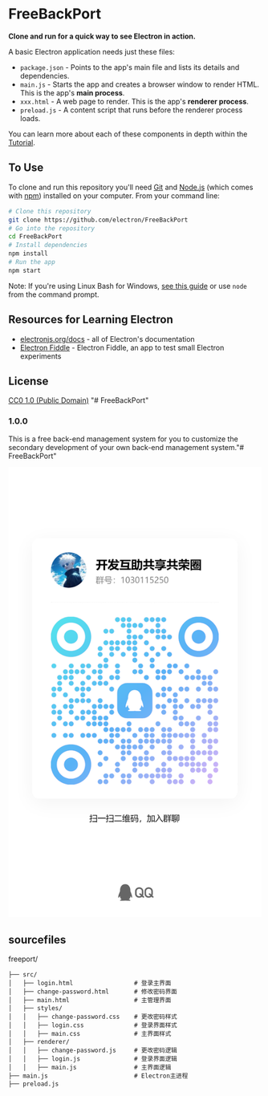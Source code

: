 # FreeBackPort

**Clone and run for a quick way to see Electron in action.**

A basic Electron application needs just these files:

- `package.json` - Points to the app's main file and lists its details and dependencies.
- `main.js` - Starts the app and creates a browser window to render HTML. This is the app's **main process**.
- `xxx.html` - A web page to render. This is the app's **renderer process**.
- `preload.js` - A content script that runs before the renderer process loads.

You can learn more about each of these components in depth within the [Tutorial](https://electronjs.org/docs/latest/tutorial/tutorial-prerequisites).

## To Use

To clone and run this repository you'll need [Git](https://git-scm.com) and [Node.js](https://nodejs.org/en/download/) (which comes with [npm](http://npmjs.com)) installed on your computer. From your command line:

```bash
# Clone this repository
git clone https://github.com/electron/FreeBackPort
# Go into the repository
cd FreeBackPort
# Install dependencies
npm install
# Run the app
npm start
```

Note: If you're using Linux Bash for Windows, [see this guide](https://www.howtogeek.com/261575/how-to-run-graphical-linux-desktop-applications-from-windows-10s-bash-shell/) or use `node` from the command prompt.

## Resources for Learning Electron

- [electronjs.org/docs](https://electronjs.org/docs) - all of Electron's documentation
- [Electron Fiddle](https://electronjs.org/fiddle) - Electron Fiddle, an app to test small Electron experiments

## License

[CC0 1.0 (Public Domain)](LICENSE.md)
"# FreeBackPort" 

### 1.0.0

This is a free back-end management system for you to customize the secondary development of your own back-end management system."# FreeBackPort" 

![欢迎加入](./img/qqun.png)

## sourcefiles
freeport/
```
├── src/
│   ├── login.html                 # 登录主界面
│   ├── change-password.html       # 修改密码界面
│   ├── main.html                  # 主管理界面
│   ├── styles/
│   │   ├── change-password.css    # 更改密码样式
│   │   ├── login.css              # 登录界面样式
│   │   ├── main.css               # 主界面样式
│   ├── renderer/
│   │   ├── change-password.js     # 更改密码逻辑
│   │   ├── login.js               # 登录界面逻辑
│   │   ├── main.js                # 主界面逻辑
├── main.js                        # Electron主进程
├── preload.js